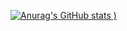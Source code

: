 [![Anurag's GitHub stats](https://github-readme-stats.vercel.app/api?username=wangxizzz&count_private=true&show_icons=true&theme=radical)
)](https://github.com/anuraghazra/github-readme-stats)
